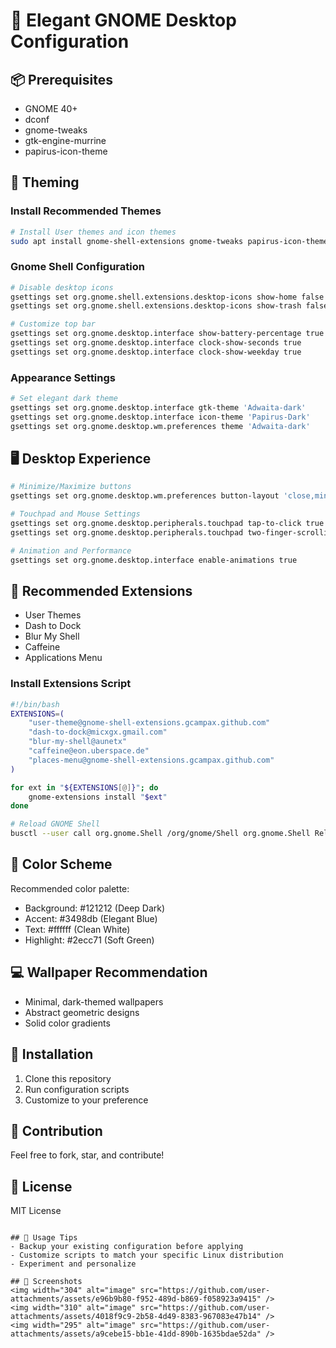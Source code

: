 # 🌟 Elegant GNOME Desktop Configuration

## 📦 Prerequisites
- GNOME 40+
- dconf
- gnome-tweaks
- gtk-engine-murrine
- papirus-icon-theme

## 🎨 Theming

### Install Recommended Themes
```bash
# Install User themes and icon themes
sudo apt install gnome-shell-extensions gnome-tweaks papirus-icon-theme
```

### Gnome Shell Configuration
```bash
# Disable desktop icons
gsettings set org.gnome.shell.extensions.desktop-icons show-home false
gsettings set org.gnome.shell.extensions.desktop-icons show-trash false

# Customize top bar
gsettings set org.gnome.desktop.interface show-battery-percentage true
gsettings set org.gnome.desktop.interface clock-show-seconds true
gsettings set org.gnome.desktop.interface clock-show-weekday true
```

### Appearance Settings
```bash
# Set elegant dark theme
gsettings set org.gnome.desktop.interface gtk-theme 'Adwaita-dark'
gsettings set org.gnome.desktop.interface icon-theme 'Papirus-Dark'
gsettings set org.gnome.desktop.wm.preferences theme 'Adwaita-dark'
```

## 🖥️ Desktop Experience
```bash
# Minimize/Maximize buttons
gsettings set org.gnome.desktop.wm.preferences button-layout 'close,minimize,maximize:appmenu'

# Touchpad and Mouse Settings
gsettings set org.gnome.desktop.peripherals.touchpad tap-to-click true
gsettings set org.gnome.desktop.peripherals.touchpad two-finger-scrolling-enabled true

# Animation and Performance
gsettings set org.gnome.desktop.interface enable-animations true
```

## 🔧 Recommended Extensions
- User Themes
- Dash to Dock
- Blur My Shell
- Caffeine
- Applications Menu

### Install Extensions Script
```bash
#!/bin/bash
EXTENSIONS=(
    "user-theme@gnome-shell-extensions.gcampax.github.com"
    "dash-to-dock@micxgx.gmail.com"
    "blur-my-shell@aunetx"
    "caffeine@eon.uberspace.de"
    "places-menu@gnome-shell-extensions.gcampax.github.com"
)

for ext in "${EXTENSIONS[@]}"; do
    gnome-extensions install "$ext"
done

# Reload GNOME Shell
busctl --user call org.gnome.Shell /org/gnome/Shell org.gnome.Shell Reload
```

## 🌈 Color Scheme
Recommended color palette:
- Background: #121212 (Deep Dark)
- Accent: #3498db (Elegant Blue)
- Text: #ffffff (Clean White)
- Highlight: #2ecc71 (Soft Green)

## 💻 Wallpaper Recommendation
- Minimal, dark-themed wallpapers
- Abstract geometric designs
- Solid color gradients

## 📝 Installation
1. Clone this repository
2. Run configuration scripts
3. Customize to your preference

## 🤝 Contribution
Feel free to fork, star, and contribute!

## 📄 License
MIT License
```

## 🚀 Usage Tips
- Backup your existing configuration before applying
- Customize scripts to match your specific Linux distribution
- Experiment and personalize

## 🔗 Screenshots
<img width="304" alt="image" src="https://github.com/user-attachments/assets/e96b9b80-f952-489d-b869-f058923a9415" />
<img width="310" alt="image" src="https://github.com/user-attachments/assets/4018f9c9-2b58-4d49-8383-967083e47b14" />
<img width="295" alt="image" src="https://github.com/user-attachments/assets/a9cebe15-bb1e-41dd-890b-1635bdae52da" />
